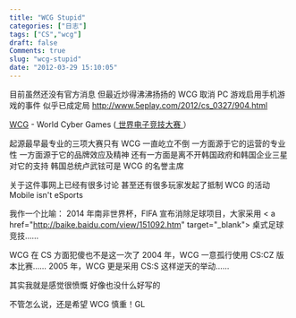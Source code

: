 ```yaml
---
title: "WCG Stupid"
categories: ["日志"]
tags: ["CS","wcg"]
draft: false
Comments: true
slug: "wcg-stupid"
date: "2012-03-29 15:10:05"
---
```


目前虽然还没有官方消息
但最近炒得沸沸扬扬的 WCG 取消 PC 游戏启用手机游戏的事件
似乎已成定局
<a href="http://www.5eplay.com/2012/cs_0327/904.html" target="_blank">http://www.5eplay.com/2012/cs_0327/904.html</a>

<a href="http://www.wcg.com" target="_blank">WCG</a> - World Cyber Games (<a href="http://baike.baidu.com/view/5608.htm" target="_blank"> 世界电子竞技大赛 </a>）

起源最早最专业的三项大赛只有 WCG 一直屹立不倒
一方面源于它的运营的专业性
一方面源于它的品牌效应及精神
还有一方面是离不开韩国政府和韩国企业三星对它的支持
韩国总统卢武铉可是 WCG 的名誉主席

关于这件事网上已经有很多讨论
甚至还有很多玩家发起了抵制 WCG 的活动
Mobile isn't eSports

我作一个比喻：
2014 年南非世界杯，FIFA 宣布消除足球项目，大家采用 < a href="http://baike.baidu.com/view/151092.htm" target="_blank"> 桌式足球 </a > 竞技……

WCG 在 CS 方面犯傻也不是这一次了
2004 年，WCG 一意孤行使用 CS:CZ 版本比赛……
2005 年，WCG 更是采用 CS:S 这样逆天的举动……

其实我就是感觉很愤慨
好像也没什么好写的

不管怎么说，还是希望 WCG 慎重！GL


